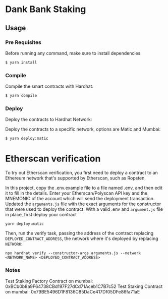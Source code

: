 # Dank Bank Staking

## Usage

### Pre Requisites

Before running any command, make sure to install dependencies:

```sh
$ yarn install
```

### Compile

Compile the smart contracts with Hardhat:

```sh
$ yarn compile
```

### Deploy

Deploy the contracts to Hardhat Network:

Deploy the contracts to a specific network, options are Matic and Mumbai:

```sh
$ yarn deploy:matic
```

# Etherscan verification

To try out Etherscan verification, you first need to deploy a contract to an Ethereum network that's supported by Etherscan, such as Ropsten.

In this project, copy the .env.example file to a file named .env, and then edit it to fill in the details. Enter your Etherscan/Polyscan API key and the MNEMONIC of the account which will send the deployment transaction. Updated the `arguments.js` file with the exact arguments for the constructor that were used to deploy the contract. With a valid .env and `argument.js` file in place, first deploy your contract

```shell
yarn deploy:matic
```

Then, run the verify task, passing the address of the contract replacing `DEPLOYED_CONTRACT_ADDRESS`, the network where it's deployed by replacing `NETWORK`:

```shell
npx hardhat verify --constructor-args arguments.js --network <NETWORK_NAME> <DEPLOYED_CONTRACT_ADDRESS>
```

### Notes

Test Staking Factory Contract on mumbai: 0xBCb0b8a9F64738CBd197F27dCd71Aceb1C7B7c52
Test Staking Contract on mumbai: 0x79BE5496D1F8136C85DaCe417Df05DFe86fa71aE

